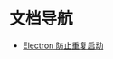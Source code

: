 # 文档导航

- [Electron 防止重复启动](https://www.electronjs.org/zh/docs/latest/api/app#apprequestsingleinstancelockadditionaldata)